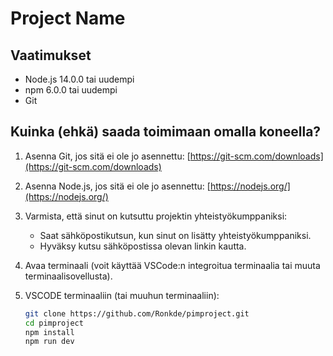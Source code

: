 # Project Name

## Vaatimukset

- Node.js 14.0.0 tai uudempi
- npm 6.0.0 tai uudempi
- Git

## Kuinka (ehkä) saada toimimaan omalla koneella?

1. Asenna Git, jos sitä ei ole jo asennettu:
   [https://git-scm.com/downloads](https://git-scm.com/downloads)

2. Asenna Node.js, jos sitä ei ole jo asennettu:
   [https://nodejs.org/](https://nodejs.org/)

3. Varmista, että sinut on kutsuttu projektin yhteistyökumppaniksi:
   - Saat sähköpostikutsun, kun sinut on lisätty yhteistyökumppaniksi.
   - Hyväksy kutsu sähköpostissa olevan linkin kautta.

4. Avaa terminaali (voit käyttää VSCode:n integroitua terminaalia tai muuta terminaalisovellusta).

5. VSCODE terminaaliin (tai muuhun terminaaliin):

   ```sh
   git clone https://github.com/Ronkde/pimproject.git
   cd pimproject
   npm install
   npm run dev